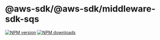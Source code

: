 # @aws-sdk/@aws-sdk/middleware-sdk-sqs

[![NPM version](https://img.shields.io/npm/v/@aws-sdk/@aws-sdk/middleware-sdk-sqs/rc.svg)](https://www.npmjs.com/package/@aws-sdk/@aws-sdk/middleware-sdk-sqs)
[![NPM downloads](https://img.shields.io/npm/dm/@aws-sdk/@aws-sdk/middleware-sdk-sqs.svg)](https://www.npmjs.com/package/@aws-sdk/@aws-sdk/middleware-sdk-sqs)
